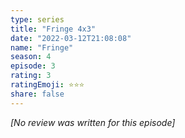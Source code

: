 ```yaml
---
type: series
title: "Fringe 4x3"
date: "2022-03-12T21:08:08"
name: "Fringe"
season: 4
episode: 3
rating: 3
ratingEmoji: ⭐️⭐️⭐️
share: false
---
```


*[No review was written for this episode]*
